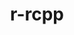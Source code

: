---
title: "r-rcpp"
layout: cache
categories: [package, develop-2023-12-03]
meta: {"versions": ["1.0.10"], "compilers": ["gcc@=7.5.0"], "oss": ["ubuntu18.04"], "platforms": ["linux"], "targets": ["x86_64_v3"], "stacks": ["build_systems", "root"], "num_specs": 1, "num_specs_by_stack": {"root": 1, "build_systems": 1}}
spec_details: [{"hash": "svnd22pfx2gvpw3rxqsl3diukdefk4sp", "compiler": "gcc@=7.5.0", "versions": ["1.0.10"], "os": "ubuntu18.04", "platform": "linux", "target": "x86_64_v3", "variants": ["build_system=generic"], "stacks": ["root", "build_systems"], "size": "-", "tarball": "https://binaries.spack.io/releases/develop-2023-12-03/build_cache/linux-ubuntu18.04-x86_64_v3/gcc-7.5.0/r-rcpp-1.0.10/linux-ubuntu18.04-x86_64_v3-gcc-7.5.0-r-rcpp-1.0.10-svnd22pfx2gvpw3rxqsl3diukdefk4sp.spack"}]
---